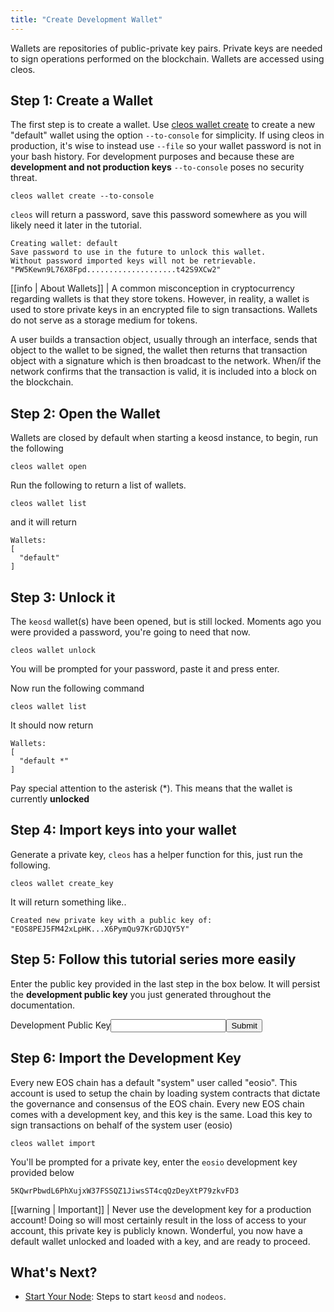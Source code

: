 ```yaml
---
title: "Create Development Wallet"
---
```


Wallets are repositories of public-private key pairs. Private keys are needed to sign operations performed on the blockchain. Wallets are accessed using cleos.
## Step 1: Create a Wallet
The first step is to create a wallet. Use [cleos wallet create](/eosdocs/developer-tools/cleos/command-reference/wallet/create.md) to create a new "default" wallet using the option `--to-console` for simplicity. If using cleos in production, it's wise to instead use `--file` so your wallet password is not in your bash history. For development purposes and because these are **development and not production keys** `--to-console` poses no security threat.

```shell
cleos wallet create --to-console
```
`cleos` will return a password, save this password somewhere as you will likely need it later in the tutorial.

```
Creating wallet: default
Save password to use in the future to unlock this wallet.
Without password imported keys will not be retrievable.
"PW5Kewn9L76X8Fpd....................t42S9XCw2"
```
[[info | About Wallets]]
| A common misconception in cryptocurrency regarding wallets is that they store tokens. However, in reality, a wallet is used to store private keys in an encrypted file to sign transactions. Wallets do not serve as a storage medium for tokens.

A user builds a transaction object, usually through an interface, sends that object to the wallet to be signed, the wallet then returns that transaction object with a signature which is then broadcast to the network. When/if the network confirms that the transaction is valid, it is included into a block on the blockchain.

## Step 2: Open the Wallet
Wallets are closed by default when starting a keosd instance, to begin, run the following


```shell
cleos wallet open
```
Run the following to return a list of wallets.


```text
cleos wallet list
```
and it will return

```
Wallets:
[
  "default"
]
```
## Step 3: Unlock it
The `keosd` wallet(s) have been opened, but is still locked. Moments ago you were provided a password, you're going to need that now.

```text
cleos wallet unlock
```
You will be prompted for your password, paste it and press enter.

Now run the following command

```text
cleos wallet list
```
It should now return

```
Wallets:
[
  "default *"
]
```

Pay special attention to the asterisk (\*). This means that the wallet is currently **unlocked**
## Step 4:  Import keys into your wallet
Generate a private key, `cleos` has a helper function for this, just run the following.


```text
cleos wallet create_key
```
It will return something like..

```
Created new private key with a public key of: "EOS8PEJ5FM42xLpHK...X6PymQu97KrGDJQY5Y"
```
## Step 5: Follow this tutorial series more easily
Enter the public key provided in the last step in the box below. It will persist the **development public key** you just generated throughout the documentation.

<div class="antelope-helper-box"><form id="YOUR_PUBLIC_KEY"><label>Development Public Key</label><input class="helper-cookie" name="YOUR_PUBLIC_KEY" type="text" /><input type="submit" /><span></span></form></div>

## Step 6: Import the Development Key
Every new EOS chain has a default "system" user called "eosio". This account is used to setup the chain by loading system contracts that dictate the governance and consensus of the EOS chain. Every new EOS chain comes with a development key, and this key is the same. Load this key to sign transactions on behalf of the system user (eosio)

```shell
cleos wallet import
```
You'll be prompted for a private key, enter the `eosio` development key provided below

```
5KQwrPbwdL6PhXujxW37FSSQZ1JiwsST4cqQzDeyXtP79zkvFD3
```

[[warning | Important]]
| Never use the development key for a production account! Doing so will most certainly result in the loss of access to your account, this private key is publicly known.
Wonderful, you now have a default wallet unlocked and loaded with a key, and are ready to proceed.

## What's Next?
- [Start Your Node](./06_start-your-node-setup.md): Steps to start `keosd` and `nodeos`.
